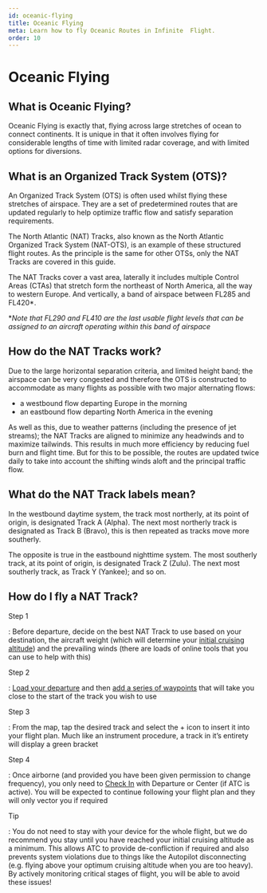 ```yaml
---
id: oceanic-flying
title: Oceanic Flying
meta: Learn how to fly Oceanic Routes in Infinite  Flight.
order: 10
---
```


# Oceanic Flying



## What is Oceanic Flying?

Oceanic Flying is exactly that, flying across large stretches of ocean to connect continents.  It is unique in that it often involves flying for considerable lengths of time with limited radar coverage, and with limited options for diversions.  



## What is an Organized Track System (OTS)?

An Organized Track System (OTS) is often used whilst flying these stretches of airspace. They are a set of predetermined routes that are updated regularly to help optimize traffic flow and satisfy separation requirements.



The North Atlantic (NAT) Tracks, also known as the North Atlantic Organized Track System (NAT-OTS), is an example of these structured flight routes. As the principle is the same for other OTSs, only the NAT Tracks are covered in this guide. 



The NAT Tracks cover a vast area, laterally it includes multiple Control Areas (CTAs) that stretch form the northeast of North America, all the way to western Europe. And vertically, a band of airspace between FL285 and FL420*.



**Note that FL290 and FL410 are the last usable flight levels that can be assigned to an aircraft operating within this band of airspace*



## How do the NAT Tracks work?

Due to the large horizontal separation criteria, and limited height band; the airspace can be very congested and therefore the OTS is constructed to accommodate as many flights as possible with two major alternating flows:



- a westbound flow departing Europe in the morning
- an eastbound flow departing North America in the evening



As well as this, due to weather patterns (including the presence of jet streams); the NAT Tracks are aligned to minimize any headwinds and to maximize tailwinds. This results in much more efficiency by reducing fuel burn and flight time. But for this to be possible, the routes are updated twice daily to take into account the shifting winds aloft and the principal traffic flow.



## What do the NAT Track labels mean?

In the westbound daytime system, the track most northerly, at its point of origin, is designated Track A (Alpha). The next most northerly track is designated as Track B (Bravo), this is then repeated as tracks move more southerly.

The opposite is true in the eastbound nighttime system. The most southerly track, at its point of origin, is designated Track Z (Zulu). The next most southerly track, as Track Y (Yankee); and so on.



## How do I fly a NAT Track?



Step 1

: Before departure, decide on the best NAT Track to use based on your destination, the aircraft weight (which will determine your [initial cruising altitude](/guide/flying-guide/take-off-to-cruise/step-climbs-and-cruising-altitudes#step-climbs-and-cruising-altitudes)) and the prevailing winds (there are loads of online tools that you can use to help with this)



Step 2

: [Load your departure](/guide/getting-started/pilot-user-interface/flight-planning#selecting-departure%2C-arrival-and-approach-procedures) and then [add a series of waypoints](/guide/getting-started/pilot-user-interface/flight-planning#flight-planning) that will take you close to the start of the track you wish to use



Step 3

: From the map, tap the desired track and select the + icon to insert it into your flight plan. Much like an instrument procedure, a track in it’s entirety will display a green bracket



Step 4

: Once airborne (and provided you have been given permission to change frequency), you only need to [Check In](/guide/atc-manual/6.-radar/6.4-departure-check-in#6.4-departure-%2F-check-in) with Departure or Center (if ATC is active). You will be expected to continue following your flight plan and they will only vector you if required



Tip

: You do not need to stay with your device for the whole flight, but we do recommend you stay until you have reached your initial cruising altitude as a minimum. This allows ATC to provide de-confliction if required and also prevents system violations due to things like the Autopilot disconnecting (e.g. flying above your optimum cruising altitude when you are too heavy). By actively monitoring critical stages of flight, you will be able to avoid these issues!

